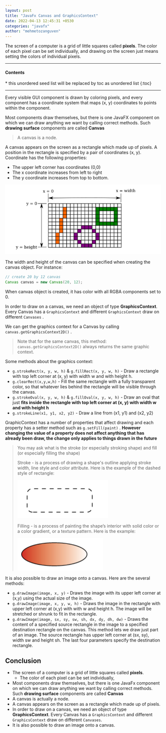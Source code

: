 ```yaml
---
layout: post
title: "JavaFx Canvas and GraphicsContext"
date: 2022-04-13 12:45:31 +0530
categories: "javafx"
author: "mehmetozanguven"
---
```


The screen of a computer is a grid of little squares called **pixels**. The color of each pixel can be set individually, and drawing on the screen just means setting the colors of individual pixels.

<nav class="custom-table-of-contents">
<hr class="horizontal-line">
  <h4 class="table-of-contents-title">Contents</h4>
  * this unordered seed list will be replaced by toc as unordered list
  {:toc}
 <hr class="horizontal-line">
</nav>

Every visible GUI component is drawn by coloring pixels, and every component has a coordinate system that maps (x, y) coordinates to points within the component.

Most components draw themselves, but there is one JavaFX component on which we can draw anything we want by calling correct methods. Such **drawing surface** components are called **Canvas**

> A canvas is a node.

A canvas appears on the screen as a rectangle which made up of pixels. A position in the rectangle is specified by a pair of coordinates (x, y). Coordinate has the following properties:

- The upper left corner has coordinates (0,0)
- The x coordinate increases from left to right
- The y coordinate increases from top to bottom.

<img src="/assets/javafx/canvas_and_graphics_context/javafx_canvas_corrdinate.png" alt="javafx_canvas_coordinate.png" />

The width and height of the canvas can be specified when creating the canvas object. For instance:

```java
// create 20 by 12 canvas
Canvas canvas = new Canvas(20, 12);
```

When canvas object is created, it has color with all RGBA components set to 0.

In order to draw on a canvas, we need an object of type **GraphicsContext**. Every Canvas has a `GraphicsContext` and different `GraphicsContext` draw on different `Canvases` .

We can get the graphics context for a Canvas by calling `canvas.getGraphicsContext2D()` .

> Note that for the same canvas, this method: `canvas.getGraphicsContext2D()` always returns the same graphic context.

Some methods about the graphics context:

- `g.strokeRect(x, y, w, h)` & `g.fillRect(x, y, w, h)` - Draw a rectangle with top left corner at (x, y) with width w and with height h.
- `g.clearRect(x,y,w,h)` - Fill the same rectangle with a fully transparent color, so that whatever lies behind the rectangle will be visible through the canvas.
- `g.strokeOval(x, y, w, h)` & `g.fillOval(x, y, w, h)` - Draw an oval that just **fits inside the rectangle with top left corner at (x, y) with width w and with height h**
- `g.strokeLine(x1, y1, x2, y2)` - Draw a line from (x1, y1) and (x2, y2)

GraphicContext has a number of properties that affect drawing and each property has a setter method such as `g.setFill(paint)` . **However changing the value of a property does not affect anything that has already been draw, the change only applies to things drawn in the future**

> You may ask what is the stroke (or especially stroking shape) and fill (or especially filling the shape)
>
> Stroke - is a process of drawing a shape's outline applying stroke width, line style and color attribute. Here is the example of the dashed style of rectangle:
>
> <img src="/assets/javafx/canvas_and_graphics_context/stroke_dashed_rectangle.png" alt="stroke_dashed_rectangle.png" />
>
> Filling - is a process of painting the shape’s interior with solid color or a color gradient, or a texture pattern. Here is the example:
>
> <img src="/assets/javafx/canvas_and_graphics_context/fill_shape.png" alt="fill_shape" />

It is also possible to draw an image onto a canvas. Here are the several methods:

- `g.drawImage(image, x, y)` - Draws the image with its upper left corner at (x,y) using the actual size of the image.
- `g.drawImage(image, x, y, w, h)` - Draws the image in the rectangle with upper left corner at (x,y) with with w and height h. The image will be stretched or shrunk to fit in the rectangle.
- `g.drawImage(image, sx, sy, sw, sh, dx, dy, dh, dw)` - Draws the content of a specified source rectangle in the image to a specified destination rectangle on the canvas. This method lets we draw just part of an image. The source rectangle has upper left corner at (sx, sy), width sw and height sh. The last four parameters specify the destination rectangle.

## Conclusion

- The screen of a computer is a grid of little squares called **pixels**.
  - The color of each pixel can be set individually,
- Most components draw themselves, but there is one JavaFx component on which we can draw anything we want by calling correct methods. Such **drawing surface** components are called **Canvas**
- A canvas is actually a node.
- A canvas appears on the screen as a rectangle which made up of pixels.
- In order to draw on a canvas, we need an object of type **GraphicsContext**. Every Canvas has a `GraphicsContext` and different `GraphicsContext` draw on different `Canvases`.
- It is also possible to draw an image onto a canvas.
